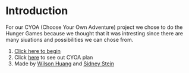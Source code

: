# Introduction
For our CYOA (Choose Your Own Adventure) project we chose to do the Hunger Games because we thought that it was intresting since there are many siuations and possibilities we can chose from. 
1. [Click here to begin](../../situations/beggining.md)
2. Click [here](https://docs.google.com/drawings/d/1Sp8cdt1EFA_ZE3_uFIc-II6UBmqbL3-LqQPKAg7xFZo/edit?usp=sharing) to see out CYOA plan
3. Made by [Wilson Huang](https://wilsonh4522.github.io/) and [Sidney Stein](https://sidneys9656.github.io/)
